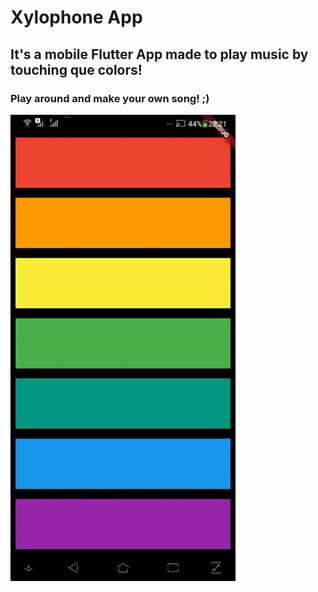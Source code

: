 # Xylophone App

## It's a mobile Flutter App made to play music by touching que colors!

### Play around and make your own song! ;)

 ![ Alt text](xylophone_app.gif)  [](xylophone_app.gif)
